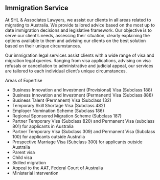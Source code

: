 Immigration Service
------

At SHL & Associates Lawyers, we assist our clients in all areas related to migrating to Australia. We provide tailored advice based on the most up to date immigration decisions and legislative framework. Our objective is to serve our client’s needs, assessing their situation, clearly explaining the options available to them and advising our clients on the best solution based on their unique circumstances. 

Our immigration legal services assist clients with a wide range of visa and migration legal queries.   Ranging from visa applications, advising on visa refusals or cancellation to administrative and judicial appeal, our services are tailored to each individual client’s unique circumstances. 

Areas of Expertise 

- Business Innovation and Investment (Provisional) Visa (Subclass 188)
- Business Innovation and Investment (Permanent) Visa (Subclass 888)
- Business Talent (Permanent) Visa (Subclass 132)
- Temporary Skill Shortage Visa (Subclass 482) 
- Employer Nomination Scheme (Subclass 186)
- Regional Sponsored Migration Scheme (Subclass 187)
- Partner Temporary Visa (Subclass 820) and Permanent Visa (subclass 801) for applicants in Australia
- Partner Temporary Visa (Subclass 309) and Permanent Visa (Subclass 100) for applicants outside Australia
- Prospective Marriage Visa (Subclass 300) for applicants outside Australia
- Parent visa 
- Child visa
- Skilled migration 
- Appeal to the AAT, Federal Court of Australia
- Ministerial Intervention 